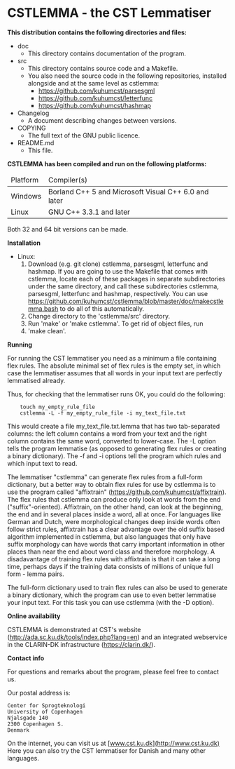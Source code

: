 # CSTLEMMA - the CST Lemmatiser


**This distribution contains the following directories and files:**

* doc
    * This directory contains documentation of the program.
* src
    * This directory contains source code and a Makefile.
    * You also need the source code in the following repositories, installed alongside and at the same level as cstlemma:
        * https://github.com/kuhumcst/parsesgml
        * https://github.com/kuhumcst/letterfunc
        * https://github.com/kuhumcst/hashmap      
* Changelog
    * A document describing changes between versions.
* COPYING
    * The full text of the GNU public licence.
* README.md
    * This file.



**CSTLEMMA has been compiled and run on the following platforms:**
<table>
<thead><td>
Platform</td><td>Compiler(s)</td></thead>
<tr><td>
Windows</td><td>Borland C++ 5 and Microsoft Visual C++ 6.0 and later</td></tr><tr><td>
Linux</td><td>GNU C++ 3.3.1 and later</td></tr></table>

Both 32 and 64 bit versions can be made.

**Installation**

* Linux:
    1. Download (e.g. git clone) cstlemma, parsesgml, letterfunc and hashmap. If you are going to use the Makefile that comes with cstlemma, locate each of these packages in separate subdirectories under the same directory, and call these subdirectories cstlemma, parsesgml, letterfunc and hashmap, respectively. You can use https://github.com/kuhumcst/cstlemma/blob/master/doc/makecstlemma.bash to do all of this automatically.
    2. Change directory to the 'cstlemma/src' directory.
    3. Run 'make' or 'make cstlemma'. To get rid of object files, run 
    4. 'make clean'.

**Running**

For running the CST lemmatiser you need as a minimum a file containing flex
rules. The absolute minimal set of flex rules is the empty set, in which case
the lemmatiser assumes that all words in your input text are perfectly
lemmatised already.

Thus, for checking that the lemmatiser runs OK, you could do the following:

        touch my_empty_rule_file
        cstlemma -L -f my_empty_rule_file -i my_text_file.txt

This would create a file my_text_file.txt.lemma that has two tab-separated
columns: the left column contains a word from your text and the right column
contains the same word, converted to lower-case. The -L option tells the
program lemmatise (as opposed to generating flex rules or creating a binary
dictionary). The -f and -i options tell the program which rules and which input
text to read.

The lemmatiser "cstlemma" can generate flex rules from a full-form dictionary,
but a better way to obtain flex rules for use by cstlemma is to use the program
called "affixtrain" (https://github.com/kuhumcst/affixtrain). The flex rules
that cstlemma can produce only look at words from the end ("suffix"-oriented).
Affixtrain, on the other hand, can look at the beginning, the end and in several
places inside a word, all at once. For languages like German and Dutch, were
morphological changes deep inside words often follow strict rules, affixtrain
has a clear advantage over the old suffix based algorithm implemented in
cstlemma, but also languages that only have suffix morphology can have words
that carry important information in other places than near the end about word
class and therefore morphology. A disadavantage of training flex rules with
affixtrain is that it can take a long time, perhaps days if the training data
consists of millions of unique full form - lemma pairs.

The full-form dictionary used to train flex rules can also be used to generate
a binary dictionary, which the program can use to even better lemmatise your
input text. For this task you can use cstlemma (with the -D option).

**Online availability**

CSTLEMMA is demonstrated at CST's website
(http://ada.sc.ku.dk/tools/index.php?lang=en)
and an integrated webservice in the CLARIN-DK infrastructure
(https://clarin.dk/).

**Contact info**

For questions and remarks about the program, please feel free to contact us.

Our postal address is:

    Center for Sprogteknologi
    University of Copenhagen
    Njalsgade 140
    2300 Copenhagen S.
    Denmark

On the internet, you can visit us at [www.cst.ku.dk](http://www.cst.ku.dk)
Here you can also try the CST lemmatiser for Danish and many other languages.
